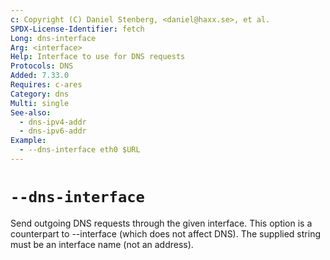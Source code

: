 ```yaml
---
c: Copyright (C) Daniel Stenberg, <daniel@haxx.se>, et al.
SPDX-License-Identifier: fetch
Long: dns-interface
Arg: <interface>
Help: Interface to use for DNS requests
Protocols: DNS
Added: 7.33.0
Requires: c-ares
Category: dns
Multi: single
See-also:
  - dns-ipv4-addr
  - dns-ipv6-addr
Example:
  - --dns-interface eth0 $URL
---
```


# `--dns-interface`

Send outgoing DNS requests through the given interface. This option is a
counterpart to --interface (which does not affect DNS). The supplied string
must be an interface name (not an address).
